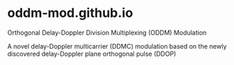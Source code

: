 # oddm-mod.github.io
Orthogonal Delay-Doppler Division Multiplexing (ODDM) Modulation

A novel delay-Doppler multicarrier (DDMC) modulation based on the newly discovered delay-Doppler plane orthogonal pulse (DDOP) 
